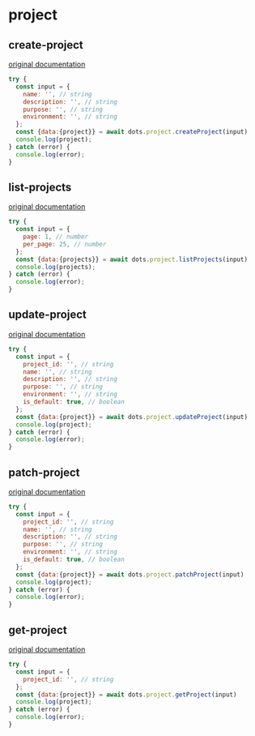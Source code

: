 # project

## create-project
[original documentation](https://developers.digitalocean.com/documentation/v2/#create-a-project)
```javascript
try {
  const input = {
    name: '', // string
    description: '', // string
    purpose: '', // string
    environment: '', // string
  };
  const {data:{project}} = await dots.project.createProject(input)
  console.log(project);
} catch (error) {
  console.log(error);
}
```

## list-projects
[original documentation](https://developers.digitalocean.com/documentation/v2/#list-all-projects)
```javascript
try {
  const input = {
    page: 1, // number
    per_page: 25, // number
  };
  const {data:{projects}} = await dots.project.listProjects(input)
  console.log(projects);
} catch (error) {
  console.log(error);
}
```

## update-project
[original documentation](https://developers.digitalocean.com/documentation/v2/#update-a-project)
```javascript
try {
  const input = {
    project_id: '', // string
    name: '', // string
    description: '', // string
    purpose: '', // string
    environment: '', // string
    is_default: true, // boolean
  };
  const {data:{project}} = await dots.project.updateProject(input)
  console.log(project);
} catch (error) {
  console.log(error);
}
```

## patch-project
[original documentation](https://developers.digitalocean.com/documentation/v2/#patch-a-project)
```javascript
try {
  const input = {
    project_id: '', // string
    name: '', // string
    description: '', // string
    purpose: '', // string
    environment: '', // string
    is_default: true, // boolean
  };
  const {data:{project}} = await dots.project.patchProject(input)
  console.log(project);
} catch (error) {
  console.log(error);
}
```

## get-project
[original documentation](https://developers.digitalocean.com/documentation/v2/#retrieve-an-existing-project)
```javascript
try {
  const input = {
    project_id: '', // string
  };
  const {data:{project}} = await dots.project.getProject(input)
  console.log(project);
} catch (error) {
  console.log(error);
}
```
